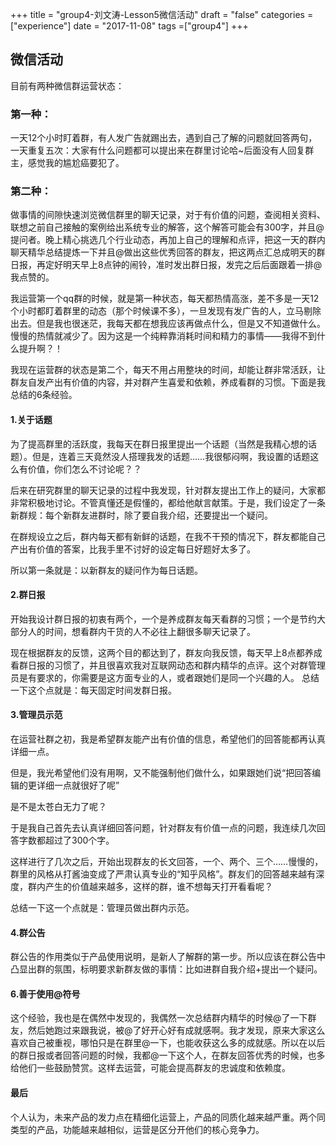 +++
title = "group4-刘文涛-Lesson5微信活动"
draft = "false"
categories = ["experience"]
date = "2017-11-08"
tags =["group4"]
+++

## 微信活动

目前有两种微信群运营状态：
### 第一种：
一天12个小时盯着群，有人发广告就踢出去，遇到自己了解的问题就回答两句，一天重复五次：大家有什么问题都可以提出来在群里讨论哈~后面没有人回复群主，感觉我的尴尬癌要犯了。
### 第二种：
做事情的间隙快速浏览微信群里的聊天记录，对于有价值的问题，查阅相关资料、联想之前自己接触的案例给出系统专业的解答，这个解答可能会有300字，并且@提问者。晚上精心挑选几个行业动态，再加上自己的理解和点评，把这一天的群内聊天精华总结提炼一下并且@做出这些优秀回答的群友，把这两点汇总成明天的群日报，再定好明天早上8点钟的闹铃，准时发出群日报，发完之后后面跟着一排@我点赞的。

我运营第一个qq群的时候，就是第一种状态，每天都热情高涨，差不多是一天12个小时都盯着群里的动态（那个时候课不多），一旦发现有发广告的人，立马剔除出去。但是我也很迷茫，我每天都在想我应该再做点什么，但是又不知道做什么。慢慢的热情就减少了。因为这是一个纯粹靠消耗时间和精力的事情——我得不到什么提升啊？！

我现在运营群的状态是第二个，每天不用占用整块的时间，却能让群非常活跃，让群友自发产出有价值的内容，并对群产生喜爱和依赖，养成看群的习惯。下面是我总结的6条经验。

#### 1.关于话题
为了提高群里的活跃度，我每天在群日报里提出一个话题（当然是我精心想的话题）。但是，连着三天竟然没人搭理我发的话题……我很郁闷啊，我设置的话题这么有价值，你们怎么不讨论呢？？

后来在研究群里的聊天记录的过程中我发现，针对群友提出工作上的疑问，大家都非常积极地讨论。不管真懂还是假懂的，都给他献言献策。于是，我们设定了一条新群规：每个新群友进群时，除了要自我介绍，还要提出一个疑问。

在群规设立之后，群内每天都有新鲜的话题，在我不干预的情况下，群友都能自己产出有价值的答案，比我手里不讨好的设定每日好题好太多了。

所以第一条就是：以新群友的疑问作为每日话题。
#### 2.群日报
开始我设计群日报的初衷有两个，一个是养成群友每天看群的习惯；一个是节约大部分人的时间，想看群内干货的人不必往上翻很多聊天记录了。

现在根据群友的反馈，这两个目的都达到了，群友向我反馈，每天早上8点都养成看群日报的习惯了，并且很喜欢我对互联网动态和群内精华的点评。这个对群管理员是有要求的，你需要是这方面专业的人，或者跟她们是同一个兴趣的人。
总结一下这个点就是：每天固定时间发群日报。

#### 3.管理员示范
在运营社群之初，我是希望群友能产出有价值的信息，希望他们的回答能都再认真详细一点。

但是，我光希望他们没有用啊，又不能强制他们做什么，如果跟她们说“把回答编辑的更详细一点就很好了呢”

是不是太苍白无力了呢？

于是我自己首先去认真详细回答问题，针对群友有价值一点的问题，我连续几次回答字数都超过了300个字。

这样进行了几次之后，开始出现群友的长文回答，一个、两个、三个……慢慢的，群里的风格从打酱油变成了严肃认真专业的“知乎风格”。群友们的回答越来越有深度，群内产生的价值越来越多，这样的群，谁不想每天打开看看呢？

总结一下这一个点就是：管理员做出群内示范。
#### 4.群公告
群公告的作用类似于产品使用说明，是新人了解群的第一步。所以应该在群公告中凸显出群的氛围，标明要求新群友做的事情：比如进群自我介绍+提出一个疑问。
#### 6.善于使用@符号
这个经验，我也是在偶然中发现的，我偶然一次总结群内精华的时候@了一下群友，然后她跑过来跟我说，被@了好开心好有成就感啊。我才发现，原来大家这么喜欢自己被重视，哪怕只是在群里@一下，也能收获这么多的成就感。所以在以后的群日报或者回答问题的时候，我都@一下这个人，在群友回答优秀的时候，也多给他们一些鼓励赞赏。这样去运营，可能会提高群友的忠诚度和依赖度。
#### 最后
个人认为，未来产品的发力点在精细化运营上，产品的同质化越来越严重。两个同类型的产品，功能越来越相似，运营是区分开他们的核心竞争力。

